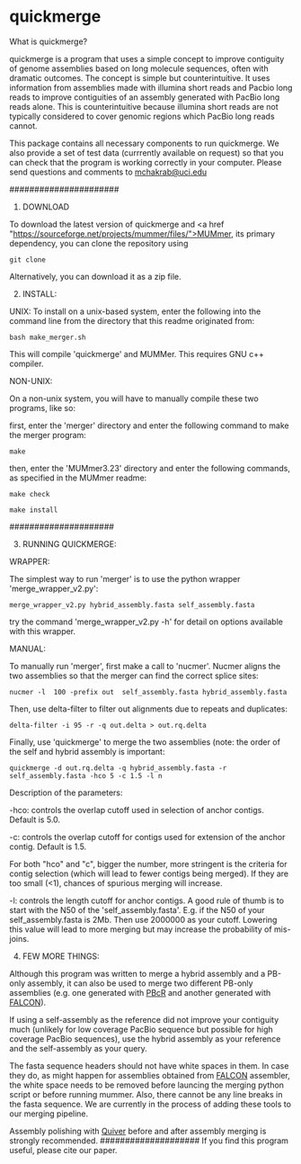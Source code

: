 # quickmerge
What is quickmerge?

quickmerge is a program that uses a simple concept to improve contiguity of genome assemblies based on long molecule sequences, often with dramatic outcomes. The concept is simple but counterintuitive. It uses information from assemblies made with illumina short reads and Pacbio long reads to improve contiguities of an assembly generated with PacBio long reads alone. This is counterintuitive because illumina short reads are not typically considered to cover genomic regions which PacBio long reads cannot.    

This package contains all necessary components to run quickmerge. We also provide a set of test data (currrently available on request) so that you can check that the program is working correctly in your computer. Please send questions and comments to mchakrab@uci.edu

######################
1. DOWNLOAD

To download the latest version of quickmerge and <a href "https://sourceforge.net/projects/mummer/files/">MUMmer</a>, its primary dependency, you can clone the repository using 

	git clone

Alternatively, you can download it as a zip file.

2. INSTALL:

UNIX:
To install on a unix-based system, enter the following into the command line from the directory that this readme originated from:

	bash make_merger.sh

This will compile 'quickmerge' and MUMMer. This requires GNU c++ compiler.

NON-UNIX:

On a non-unix system, you will have to manually compile these two programs, like so:

first, enter the 'merger' directory and enter the following command to make the merger program:

	make

then, enter the 'MUMmer3.23' directory and enter the following commands, as specified in the MUMmer readme:

	make check

	make install

#####################

3. RUNNING QUICKMERGE:

WRAPPER:

The simplest way to run 'merger' is to use the python wrapper 'merge_wrapper_v2.py':

	merge_wrapper_v2.py hybrid_assembly.fasta self_assembly.fasta

try the command 'merge_wrapper_v2.py -h' for detail on options available with this wrapper.

MANUAL:

To manually run 'merger', first make a call to 'nucmer'.  Nucmer aligns the two assemblies so that the merger can find the correct splice sites:

	nucmer -l  100 -prefix out  self_assembly.fasta hybrid_assembly.fasta

Then, use delta-filter to filter out alignments due to repeats and duplicates:

	delta-filter -i 95 -r -q out.delta > out.rq.delta

Finally, use 'quickmerge' to merge the two assemblies (note: the order of the self and hybrid assembly is important:

	quickmerge -d out.rq.delta -q hybrid_assembly.fasta -r self_assembly.fasta -hco 5 -c 1.5 -l n

Description of the parameters:

-hco: controls the overlap cutoff used in selection of anchor contigs. Default is 5.0. 

-c: controls the overlap cutoff for contigs used for extension of the anchor contig. Default is 1.5.

For both "hco" and "c", bigger the number, more stringent is the criteria for contig selection (which will lead to fewer contigs being merged). If they are too small (<1), chances of spurious merging will increase.

-l: controls the length cutoff for anchor contigs. A good rule of thumb is to start with the N50 of the 'self_assembly.fasta'. E.g. if the N50 of your self_assembly.fasta is 2Mb. Then use 2000000 as your cutoff. Lowering this value will lead to more merging but may increase the probability of mis-joins. 

4. FEW MORE THINGS:

Although this program was written to merge a hybrid assembly and a PB-only assembly, it can also be used to merge two different PB-only assemblies (e.g. one generated with <a href="https://sourceforge.net/projects/wgs-assembler/files/wgs-assembler/">PBcR</a> and another generated with <a href="https://github.com/PacificBiosciences/FALCON-integrate">FALCON</a>).

If using a self-assembly as the reference did not improve your contiguity much (unlikely for low coverage PacBio sequence but possible for high coverage PacBio sequences), use the hybrid assembly as your reference and the self-assembly as your query.

The fasta sequence headers should not have white spaces in them. In case they do, as might happen for assemblies obtained from  <a href="https://github.com/PacificBiosciences/FALCON-integrate">FALCON</a> assembler, the white space needs to be removed before launcing the merging python script or before running mummer. Also, there cannot be any line breaks in the fasta sequence. We are currently in the process of adding these tools to our merging pipeline.  

Assembly polishing with <a href="https://github.com/PacificBiosciences/GenomicConsensus">Quiver</a> before and after assembly merging is strongly recommended.
####################
If you find this program useful, please cite our paper.
